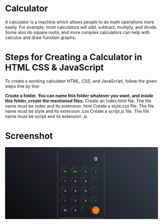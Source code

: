 # Calculator
A calculator is a machine which allows people to do math operations more easily. For example, most calculators will add, subtract, multiply, and divide. Some also do square roots, and more complex calculators can help with calculus and draw function graphs.

# Steps for Creating a Calculator in HTML CSS & JavaScript
To create a working calculator HTML, CSS, and JavaScript, follow the given steps line by line:

<b>Create a folder. You can name this folder whatever you want, and inside this folder, create the mentioned files.</b>
Create an index.html file. The file name must be index and its extension .html
Create a style.css file. The file name must be style and its extension .css
Create a script.js file. The file name must be script and its extension .js

# Screenshot
![alt text](<Screenshot 2025-04-20 182756.png>)
